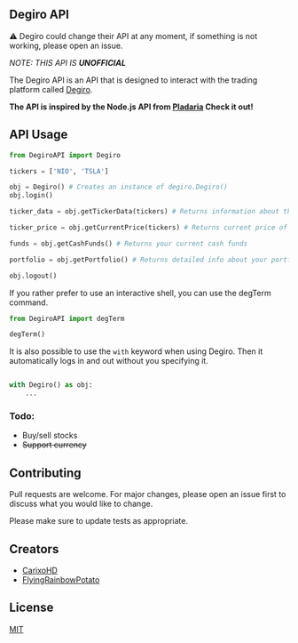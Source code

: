 ## Degiro API
⚠️ Degiro could change their API at any moment, if something is not working, please open an issue.

*NOTE: THIS API IS **UNOFFICIAL***

The Degiro API is an API that is designed to interact with the trading platform called [Degiro](https://www.degiro.nl/). 

**The API is inspired by the Node.js API from [Pladaria](https://github.com/pladaria/degiro) Check it out!**



## API Usage

```python
from DegiroAPI import Degiro

tickers = ['NIO', 'TSLA'] 

obj = Degiro() # Creates an instance of degiro.Degiro()
obj.login()

ticker_data = obj.getTickerData(tickers) # Returns information about the inputted tickers

ticker_price = obj.getCurrentPrice(tickers) # Returns current price of the given stock/stocks

funds = obj.getCashFunds() # Returns your current cash funds

portfolio = obj.getPortfolio() # Returns detailed info about your portfolio. This function is not completely finished yet.

obj.logout()

```
If you rather prefer to use an interactive shell, you can use the degTerm command.

```python
from DegiroAPI import degTerm

degTerm()
```

It is also possible to use the `with` keyword when using Degiro. Then it automatically logs in and out without you specifying it.

```python

with Degiro() as obj:
    ...
```
### Todo:
- Buy/sell stocks
- ~~Support currency~~

## Contributing
Pull requests are welcome. For major changes, please open an issue first to discuss what you would like to change.

Please make sure to update tests as appropriate.

## Creators
- [CarixoHD](https://github.com/CarixoHD)
- [FlyingRainbowPotato](https://github.com/FlyingRainbowPotato)

## License
[MIT](https://choosealicense.com/licenses/mit/)
